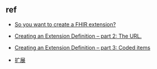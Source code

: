 

## ref
+ [So you want to create a FHIR extension?](https://fhirblog.com/2017/04/12/so-you-want-to-create-a-fhir-extension/)
+ [Creating an Extension Definition – part 2: The URL.](https://fhirblog.com/2017/04/12/creating-an-extension-definition-part-2-the-url/)
+ [Creating an Extension Definition – part 3: Coded items](https://fhirblog.com/2017/04/29/creating-an-extension-definition-part-3-coded-items/)


+ [扩展](https://wanghaisheng.github.io/fhir-cn/doc/extensibility.html)